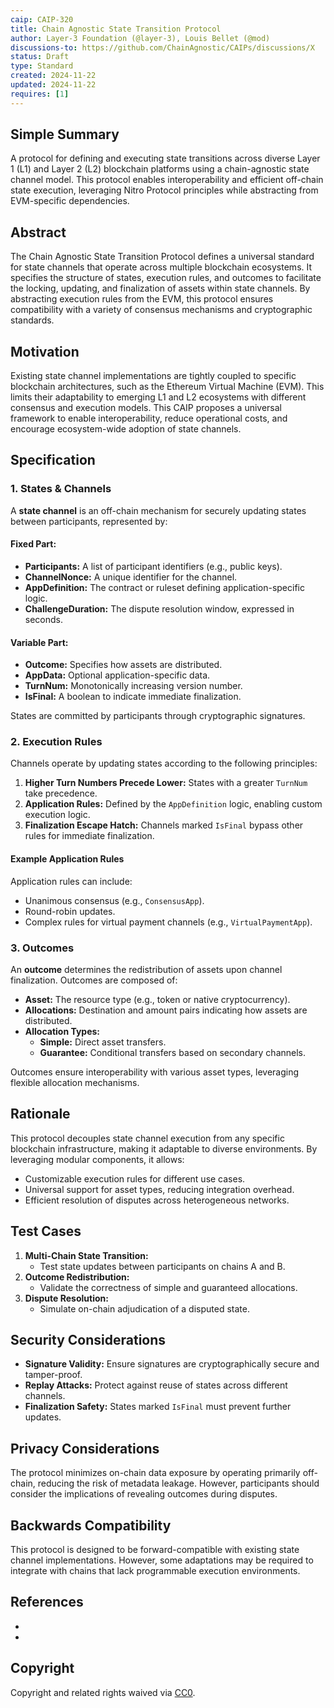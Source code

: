 ```yaml
---
caip: CAIP-320
title: Chain Agnostic State Transition Protocol
author: Layer-3 Foundation (@layer-3), Louis Bellet (@mod)
discussions-to: https://github.com/ChainAgnostic/CAIPs/discussions/X
status: Draft
type: Standard
created: 2024-11-22
updated: 2024-11-22
requires: [1]
---
```


## Simple Summary

A protocol for defining and executing state transitions across diverse Layer 1 (L1) and Layer 2 (L2) blockchain platforms using a chain-agnostic state channel model. This protocol enables interoperability and efficient off-chain state execution, leveraging Nitro Protocol principles while abstracting from EVM-specific dependencies.

## Abstract

The Chain Agnostic State Transition Protocol defines a universal standard for state channels that operate across multiple blockchain ecosystems. It specifies the structure of states, execution rules, and outcomes to facilitate the locking, updating, and finalization of assets within state channels. By abstracting execution rules from the EVM, this protocol ensures compatibility with a variety of consensus mechanisms and cryptographic standards.

## Motivation

Existing state channel implementations are tightly coupled to specific blockchain architectures, such as the Ethereum Virtual Machine (EVM). This limits their adaptability to emerging L1 and L2 ecosystems with different consensus and execution models. This CAIP proposes a universal framework to enable interoperability, reduce operational costs, and encourage ecosystem-wide adoption of state channels.

## Specification

### 1. States & Channels

A **state channel** is an off-chain mechanism for securely updating states between participants, represented by:

#### Fixed Part:
- **Participants:** A list of participant identifiers (e.g., public keys).
- **ChannelNonce:** A unique identifier for the channel.
- **AppDefinition:** The contract or ruleset defining application-specific logic.
- **ChallengeDuration:** The dispute resolution window, expressed in seconds.

#### Variable Part:
- **Outcome:** Specifies how assets are distributed.
- **AppData:** Optional application-specific data.
- **TurnNum:** Monotonically increasing version number.
- **IsFinal:** A boolean to indicate immediate finalization.

States are committed by participants through cryptographic signatures.

### 2. Execution Rules

Channels operate by updating states according to the following principles:
1. **Higher Turn Numbers Precede Lower:** States with a greater `TurnNum` take precedence.
2. **Application Rules:** Defined by the `AppDefinition` logic, enabling custom execution logic.
3. **Finalization Escape Hatch:** Channels marked `IsFinal` bypass other rules for immediate finalization.

#### Example Application Rules
Application rules can include:
- Unanimous consensus (e.g., `ConsensusApp`).
- Round-robin updates.
- Complex rules for virtual payment channels (e.g., `VirtualPaymentApp`).

### 3. Outcomes

An **outcome** determines the redistribution of assets upon channel finalization. Outcomes are composed of:
- **Asset:** The resource type (e.g., token or native cryptocurrency).
- **Allocations:** Destination and amount pairs indicating how assets are distributed.
- **Allocation Types:** 
  - **Simple:** Direct asset transfers.
  - **Guarantee:** Conditional transfers based on secondary channels.

Outcomes ensure interoperability with various asset types, leveraging flexible allocation mechanisms.

## Rationale

This protocol decouples state channel execution from any specific blockchain infrastructure, making it adaptable to diverse environments. By leveraging modular components, it allows:
- Customizable execution rules for different use cases.
- Universal support for asset types, reducing integration overhead.
- Efficient resolution of disputes across heterogeneous networks.

## Test Cases

1. **Multi-Chain State Transition:**
   - Test state updates between participants on chains A and B.
2. **Outcome Redistribution:**
   - Validate the correctness of simple and guaranteed allocations.
3. **Dispute Resolution:**
   - Simulate on-chain adjudication of a disputed state.

## Security Considerations

- **Signature Validity:** Ensure signatures are cryptographically secure and tamper-proof.
- **Replay Attacks:** Protect against reuse of states across different channels.
- **Finalization Safety:** States marked `IsFinal` must prevent further updates.

## Privacy Considerations

The protocol minimizes on-chain data exposure by operating primarily off-chain, reducing the risk of metadata leakage. However, participants should consider the implications of revealing outcomes during disputes.

## Backwards Compatibility

This protocol is designed to be forward-compatible with existing state channel implementations. However, some adaptations may be required to integrate with chains that lack programmable execution environments.

## References
- [Nitro Protocol Overview]: [https://statechannels.org](https://docs.statechannels.org/protocol-tutorial/0010-states-channels/)
- [Exit Format Specification]: https://github.com/statechannels/exit-format

## Copyright

Copyright and related rights waived via [CC0](../LICENSE).
